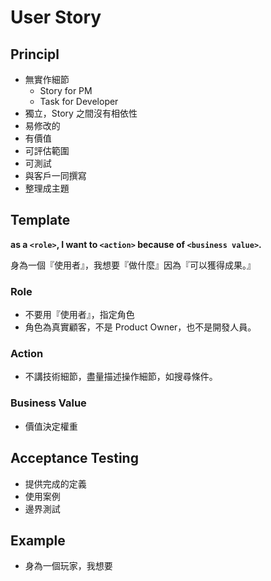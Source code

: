 # User Story

## Principl

* 無實作細節
  * Story for PM
  * Task for Developer
* 獨立，Story 之間沒有相依性
* 易修改的
* 有價值
* 可評估範圍
* 可測試
* 與客戶一同撰寫
* 整理成主題

## Template

**as a `<role>`, I want to `<action>` because of `<business value>`.**

身為一個『使用者』，我想要『做什麼』因為『可以獲得成果。』

### Role

* 不要用『使用者』，指定角色
* 角色為真實顧客，不是 Product Owner，也不是開發人員。

### Action

* 不講技術細節，盡量描述操作細節，如搜尋條件。

### Business Value

* 價值決定權重

## Acceptance Testing

* 提供完成的定義
* 使用案例
* 邊界測試

## Example

* 身為一個玩家，我想要